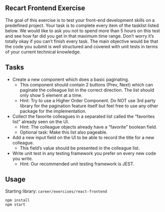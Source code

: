## Recart Frontend Exercise
The goal of this exercise is to test your front-end development skills on a predefined project. Your task is to complete every item of the tasklist listed below. We would like to ask you not to spend more than 5 hours on this test and see how far did you get in that maximum time range. Don’t worry it’s totally okay if you can’t finish every task. The main objective would be that the code you submit is well structured and covered with unit tests in terms of your current technical knowledge.

## Tasks
- Create a new component which does a basic paginating.
  - This component should contain 2 buttons (Prev, Next) which can paginate the colleague list in the correct direction. The list should only show 5 element at a time.
  - Hint: Try to use a Higher Order Component. Do NOT use 3rd party library for the pagination feature itself but feel free to use any other package for the implementation.
- Collect the favorite colleagues in a separated list called the “favorites list” already seen on the UI.
  - Hint: The colleague objects already have a “favorite” boolean field.
  - Optional task: Make this list also pageable.
- Add a new input field on the UI to be able to record the title for a new colleague.
  - This field’s value should be presented in the colleague list.
- Write unit test in any testing framework you prefer on every new code you write.
  - Hint: Our recommended unit testing framework is JEST.

## Usage

Starting library: `career/exercises/react-frontend`

```
npm install
npm start
```
